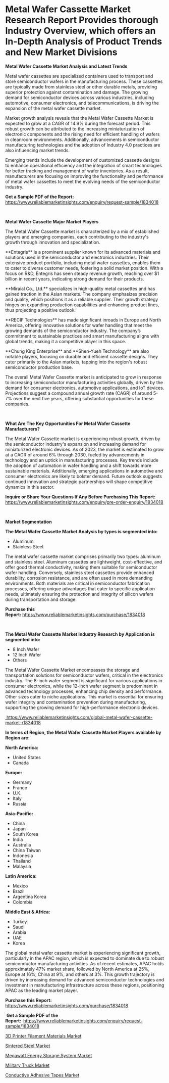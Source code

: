 <p><h1>Metal Wafer Cassette Market Research Report Provides thorough Industry Overview, which offers an In-Depth Analysis of Product Trends and New Market Divisions</h1></p><p><strong>Metal Wafer Cassette Market Analysis and Latest Trends</strong></p>
<p><p>Metal wafer cassettes are specialized containers used to transport and store semiconductor wafers in the manufacturing process. These cassettes are typically made from stainless steel or other durable metals, providing superior protection against contamination and damage. The growing demand for semiconductor devices across various industries, including automotive, consumer electronics, and telecommunications, is driving the expansion of the metal wafer cassette market.</p><p>Market growth analysis reveals that the Metal Wafer Cassette Market is expected to grow at a CAGR of 14.9% during the forecast period. This robust growth can be attributed to the increasing miniaturization of electronic components and the rising need for efficient handling of wafers in cleanroom environments. Additionally, advancements in semiconductor manufacturing technologies and the adoption of Industry 4.0 practices are also influencing market trends. </p><p>Emerging trends include the development of customized cassette designs to enhance operational efficiency and the integration of smart technologies for better tracking and management of wafer inventories. As a result, manufacturers are focusing on improving the functionality and performance of metal wafer cassettes to meet the evolving needs of the semiconductor industry.</p></p>
<p><strong>Get a Sample PDF of the Report:&nbsp;</strong> <a href="https://www.reliablemarketinsights.com/enquiry/request-sample/1834018?utm_campaign=1338&utm_medium=2&utm_source=Github&utm_content=ia&utm_term=17102024&utm_id=metal-wafer-cassette">https://www.reliablemarketinsights.com/enquiry/request-sample/1834018</a></p>
<p>&nbsp;</p>
<p><strong>Metal Wafer Cassette Major Market Players</strong></p>
<p><p>The Metal Wafer Cassette market is characterized by a mix of established players and emerging companies, each contributing to the industry's growth through innovation and specialization. </p><p>**Entegris** is a prominent supplier known for its advanced materials and solutions used in the semiconductor and electronics industries. Their extensive product portfolio, including metal wafer cassettes, enables them to cater to diverse customer needs, fostering a solid market position. With a focus on R&D, Entegris has seen steady revenue growth, reaching over $1 billion in recent years, indicating strong demand for their products.</p><p>**Miraial Co., Ltd.** specializes in high-quality metal cassettes and has gained traction in the Asian markets. The company emphasizes precision and quality, which positions it as a reliable supplier. Their growth strategy hinges on expanding production capabilities and enhancing product lines, thus projecting a positive outlook.</p><p>**RECIF Technologies** has made significant inroads in Europe and North America, offering innovative solutions for wafer handling that meet the growing demands of the semiconductor industry. The company’s commitment to sustainable practices and smart manufacturing aligns with global trends, making it a competitive player in this space.</p><p>**Chung King Enterprise** and **Shen-Yueh Technology** are also notable players, focusing on durable and efficient cassette designs. They cater primarily to the Asian markets, tapping into the region's robust semiconductor production base.</p><p>The overall Metal Wafer Cassette market is anticipated to grow in response to increasing semiconductor manufacturing activities globally, driven by the demand for consumer electronics, automotive applications, and IoT devices. Projections suggest a compound annual growth rate (CAGR) of around 5-7% over the next five years, offering substantial opportunities for these companies.</p></p>
<p>&nbsp;</p>
<p><strong>What Are The Key Opportunities For Metal Wafer Cassette Manufacturers?</strong></p>
<p><p>The Metal Wafer Cassette market is experiencing robust growth, driven by the semiconductor industry's expansion and increasing demand for miniaturized electronic devices. As of 2023, the market is estimated to grow at a CAGR of around 6% through 2030, fueled by advancements in technology and an uptick in manufacturing processes. Key trends include the adoption of automation in wafer handling and a shift towards more sustainable materials. Additionally, emerging applications in automotive and consumer electronics are likely to bolster demand. Future outlook suggests continued innovation and strategic partnerships will shape competitive dynamics in this sector.</p></p>
<p><strong>Inquire or Share Your Questions If Any Before Purchasing This Report:</strong> <a href="https://www.reliablemarketinsights.com/enquiry/pre-order-enquiry/1834018?utm_campaign=1338&utm_medium=2&utm_source=Github&utm_content=ia&utm_term=17102024&utm_id=metal-wafer-cassette">https://www.reliablemarketinsights.com/enquiry/pre-order-enquiry/1834018</a></p>
<p>&nbsp;</p>
<p><strong>Market Segmentation</strong></p>
<p><strong>The Metal Wafer Cassette Market Analysis by types is segmented into:</strong></p>
<p><ul><li>Aluminum</li><li>Stainless Steel</li></ul></p>
<p><p>The metal wafer cassette market comprises primarily two types: aluminum and stainless steel. Aluminum cassettes are lightweight, cost-effective, and offer good thermal conductivity, making them suitable for semiconductor wafer handling. Conversely, stainless steel cassettes provide enhanced durability, corrosion resistance, and are often used in more demanding environments. Both materials are critical in semiconductor fabrication processes, offering unique advantages that cater to specific application needs, ultimately ensuring the protection and integrity of silicon wafers during transportation and storage.</p></p>
<p><strong>Purchase this Report:&nbsp;</strong><a href="https://www.reliablemarketinsights.com/purchase/1834018?utm_campaign=1338&utm_medium=2&utm_source=Github&utm_content=ia&utm_term=17102024&utm_id=metal-wafer-cassette">https://www.reliablemarketinsights.com/purchase/1834018</a></p>
<p>&nbsp;</p>
<p><strong>The Metal Wafer Cassette Market Industry Research by Application is segmented into:</strong></p>
<p><ul><li>8 Inch Wafer</li><li>12 Inch Wafer</li><li>Others</li></ul></p>
<p><p>The Metal Wafer Cassette Market encompasses the storage and transportation solutions for semiconductor wafers, critical in the electronics industry. The 8-inch wafer segment is significant for various applications in consumer electronics, while the 12-inch wafer segment is predominant in advanced technology processes, enhancing chip density and performance. Other sizes cater to niche applications. This market is essential for ensuring wafer integrity and contamination prevention during manufacturing, supporting the growing demand for high-performance electronic devices.</p></p>
<p><a href="https://www.reliablemarketinsights.com/global-metal-wafer-cassette-market-r1834018?utm_campaign=1338&utm_medium=2&utm_source=Github&utm_content=ia&utm_term=17102024&utm_id=metal-wafer-cassette">&nbsp;https://www.reliablemarketinsights.com/global-metal-wafer-cassette-market-r1834018</a></p>
<p><strong>In terms of Region, the Metal Wafer Cassette Market Players available by Region are:</strong></p>
<p>
    <p> <strong> North America: </strong>
        <ul>
            <li>United States</li>
            <li>Canada</li>
        </ul>
        </p> 
    <p> <strong> Europe: </strong>
        <ul>
            <li>Germany</li>
            <li>France</li>
            <li>U.K.</li>
            <li>Italy</li>
            <li>Russia</li>
        </ul>
        </p> 
    <p> <strong> Asia-Pacific: </strong>
        <ul>
            <li>China</li>
            <li>Japan</li>
            <li>South Korea</li>
            <li>India</li>
            <li>Australia</li>
            <li>China Taiwan</li>
            <li>Indonesia</li>
            <li>Thailand</li>
            <li>Malaysia</li>
        </ul>
        </p> 
    <p> <strong> Latin America: </strong>
        <ul>
            <li>Mexico</li>
            <li>Brazil</li>
            <li>Argentina Korea</li>
            <li>Colombia</li>
        </ul>
        </p> 
    <p> <strong> Middle East & Africa: </strong>
        <ul>
            <li>Turkey</li>
            <li>Saudi</li>
            <li>Arabia</li>
            <li>UAE</li>
            <li>Korea</li>
        </ul>
    </p>
    </p>
<p><p>The global metal wafer cassette market is experiencing significant growth, particularly in the APAC region, which is expected to dominate due to robust semiconductor manufacturing activities. As of recent estimates, APAC holds approximately 47% market share, followed by North America at 25%, Europe at 16%, China at 9%, and others at 3%. This growth trajectory is driven by increasing demand for advanced semiconductor technologies and investment in manufacturing infrastructure across these regions, positioning APAC as the leading market player.</p></p>
<p><strong>Purchase this Report: </strong><a href="https://www.reliablemarketinsights.com/purchase/1834018?utm_campaign=1338&utm_medium=2&utm_source=Github&utm_content=ia&utm_term=17102024&utm_id=metal-wafer-cassette">https://www.reliablemarketinsights.com/purchase/1834018</a></p>
<p>&nbsp;<strong>Get a Sample PDF of the Report:&nbsp;&nbsp;</strong><a href="https://www.reliablemarketinsights.com/enquiry/request-sample/1834018?utm_campaign=1338&utm_medium=2&utm_source=Github&utm_content=ia&utm_term=17102024&utm_id=metal-wafer-cassette">https://www.reliablemarketinsights.com/enquiry/request-sample/1834018</a></p>
<p><strong></strong></p>
<p><p><a href="https://www.linkedin.com/pulse/3d-printer-filament-materials-market-research-report-2024-2031-pnehf?utm_campaign=1338&utm_medium=2&utm_source=Github&utm_content=ia&utm_term=17102024&utm_id=metal-wafer-cassette">3D Printer Filament Materials Market</a></p><p><a href="https://www.linkedin.com/pulse/emerging-trends-sintered-steel-market-global-outlook-future-agaue?utm_campaign=1338&utm_medium=2&utm_source=Github&utm_content=ia&utm_term=17102024&utm_id=metal-wafer-cassette">Sintered Steel Market</a></p><p><a href="https://github.com/CliffMedina6/Market-Research-Report-List-6/blob/main/megawatt-energy-storage-system-market.md?utm_campaign=1338&utm_medium=2&utm_source=Github&utm_content=ia&utm_term=17102024&utm_id=metal-wafer-cassette">Megawatt Energy Storage System Market</a></p><p><a href="https://www.linkedin.com/pulse/unlocking-growth-potential-strategic-analysis-military-truck-qxkne?utm_campaign=1338&utm_medium=2&utm_source=Github&utm_content=ia&utm_term=17102024&utm_id=metal-wafer-cassette">Military Truck Market</a></p><p><a href="https://www.linkedin.com/pulse/exploring-conductive-adhesive-tapes-market-dynamics-revenue-da41f?utm_campaign=1338&utm_medium=2&utm_source=Github&utm_content=ia&utm_term=17102024&utm_id=metal-wafer-cassette">Conductive Adhesive Tapes Market</a></p></p>